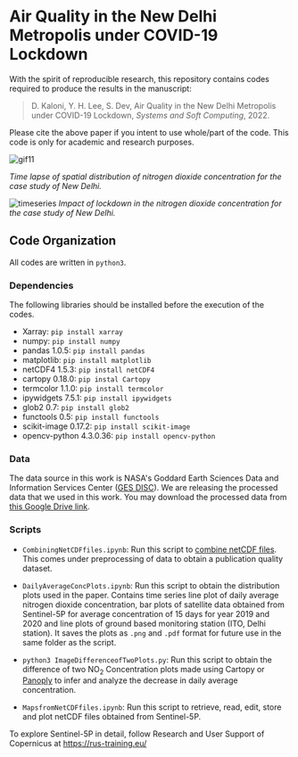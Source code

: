 # Air Quality in the New Delhi Metropolis under COVID-19 Lockdown

With the spirit of reproducible research, this repository contains codes required to produce the results in the manuscript:
    
> D. Kaloni, Y. H. Lee, S. Dev, Air Quality in the New Delhi Metropolis under COVID-19 Lockdown, *Systems and Soft Computing*, 2022.
    
Please cite the above paper if you intent to use whole/part of the code. This code is only for academic and research purposes.

![gif11](https://user-images.githubusercontent.com/62281372/89396679-79c97480-d72c-11ea-9ac2-424ee965f33b.gif)

*Time lapse of spatial distribution of nitrogen dioxide concentration for the case study of New Delhi.*

![timeseries](https://user-images.githubusercontent.com/62281372/87881577-da13a300-ca17-11ea-8785-1cc321c4cffd.jpg)
*Impact of lockdown in the nitrogen dioxide concentration for the case study of New Delhi.*

 ## Code Organization
 All codes are written in `python3`.
 
 ### Dependencies
 The following libraries should be installed before the execution of the codes.
 + Xarray: `pip install xarray`
 + numpy: `pip install numpy`
 + pandas 1.0.5: `pip install pandas`
 + matplotlib: `pip install matplotlib`
 + netCDF4 1.5.3: `pip install netCDF4`
 + cartopy 0.18.0: `pip instal Cartopy`
 + termcolor 1.1.0: `pip install termcolor`
 + ipywidgets 7.5.1: `pip install ipywidgets`
 + glob2 0.7: `pip install glob2`
 + functools 0.5: `pip install functools`
 + scikit-image 0.17.2: `pip install scikit-image`
 + opencv-python 4.3.0.36: `pip install opencv-python`
 
### Data
The data source in this work is NASA's Goddard Earth Sciences Data and Information Services Center ([GES DISC](https://disc.gsfc.nasa.gov/)). We are releasing the processed data that we used in this work. You may download the processed data from [this Google Drive link](https://drive.google.com/drive/folders/1kweFru6JJnLKMTjGTJqDnuhQc1au-RhF?usp=sharing). 

### Scripts

 + `CombiningNetCDFfiles.ipynb`: Run this script to [combine netCDF files](http://nco.sourceforge.net/). This comes under preprocessing of data to obtain a publication quality dataset.  

+ `DailyAverageConcPlots.ipynb`: Run this script to obtain the distribution plots used in the paper. Contains time series line plot of daily average nitrogen dioxide concentration, bar plots of satellite data obtained from Sentinel-5P for average concentration of 15 days for year 2019 and 2020 and line plots of ground based monitoring station (ITO, Delhi station). It saves the plots as `.png` and `.pdf` format for future use in the same folder as the script.

+ `python3 ImageDifferenceofTwoPlots.py`: Run this script to obtain the difference of two NO<sub>2</sub> Concentration plots made using Cartopy or [Panoply](https://www.giss.nasa.gov/tools/panoply/) to infer and analyze the decrease in daily average concentration.

+ `MapsfromNetCDFfiles.ipynb`: Run this script to retrieve, read, edit, store and plot netCDF files obtained from Sentinel-5P.


To explore Sentinel-5P in detail, follow Research and User Support of Copernicus at https://rus-training.eu/
